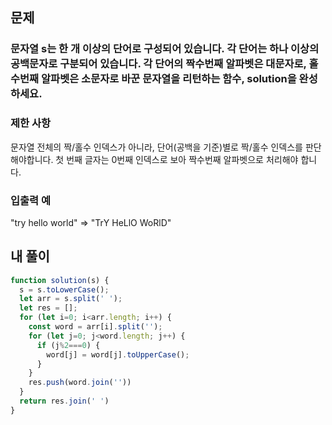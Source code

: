 ## 문제
### 문자열 s는 한 개 이상의 단어로 구성되어 있습니다. 각 단어는 하나 이상의 공백문자로 구분되어 있습니다. 각 단어의 짝수번째 알파벳은 대문자로, 홀수번째 알파벳은 소문자로 바꾼 문자열을 리턴하는 함수, solution을 완성하세요.

### 제한 사항
문자열 전체의 짝/홀수 인덱스가 아니라, 단어(공백을 기준)별로 짝/홀수 인덱스를 판단해야합니다.
첫 번째 글자는 0번째 인덱스로 보아 짝수번째 알파벳으로 처리해야 합니다.

### 입출력 예
"try hello world"	 => "TrY HeLlO WoRlD"

## 내 풀이
```js
function solution(s) {
  s = s.toLowerCase();
  let arr = s.split(' ');
  let res = [];
  for (let i=0; i<arr.length; i++) {
    const word = arr[i].split('');
    for (let j=0; j<word.length; j++) {
      if (j%2===0) {
        word[j] = word[j].toUpperCase();
      }
    }
    res.push(word.join(''))
  } 
  return res.join(' ')
}
```
